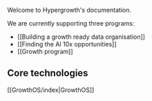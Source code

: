 Welcome to Hypergrowth's documentation.

We are currently supporting three programs:

- [[Building a growth ready data organisation]]
- [[Finding the AI 10x opportunities]]
- [[Growth program]]


## Core technologies
[[GrowthOS/index|GrowthOS]]
